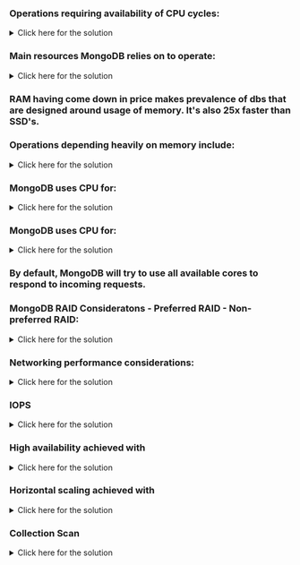 ### Operations requiring availability of CPU cycles:

<details>
  <summary>Click here for the solution</summary>
    <ul>
    <li>Page Compression</li>
    <li>Data Calculation</li>
    <li>Aggrgation Framework Operations</li>
    <li>Map Reduce</li>
	</ul>
</details>

### Main resources MongoDB relies on to operate:

<details>
  <summary>Click here for the solution</summary>
    <ul>
    <li>CPU for processing and calculations</li>
    <li>Memory for execution -> IMPORTANT!</li>
    <li>Disk and IO for persistency and communications between servers or within host processes</li>
	</ul>
</details>

### RAM having come down in price makes prevalence of dbs that are designed around usage of memory. It's also 25x faster than SSD's.

### Operations depending heavily on memory include:

<details>
  <summary>Click here for the solution</summary>
    <ul>
    <li>Aggregation</li>
    <li>Index Traversing</li>
    <li>Write Operations</li>
    <li>Query Engine (to retrieve query results)</li>
    <li>Connections (~1MB per established connection)</li>
	</ul>
</details>

### MongoDB uses CPU for:

<details>
  <summary>Click here for the solution</summary>
    <ul>
    <li>Storage Engine</li>
    <li>Concurrency Model</li>
	</ul>
</details>

### MongoDB uses CPU for:

<details>
  <summary>Click here for the solution</summary>
    <ul>
    <li>Storage Engine</li>
    <li>Concurrency Model</li>
	</ul>
</details>

### By default, MongoDB will try to use all available cores to respond to incoming requests.

### MongoDB RAID Consideratons - Preferred RAID - Non-preferred RAID:

<details>
  <summary>Click here for the solution</summary>
    <ul>
    <li>DO NOT USE RAID 5, RAID 6.</li>
    <li>Also avoid RAID 0 - has good write performance but limited availability, can lead to reduced performance on read operations.</li>
    <li>RAID 10 provides benefits needed by MongoDB</li>
	</ul>
</details>

### Networking performance considerations:

<details>
  <summary>Click here for the solution</summary>
    <ul>
        <li>Types of network switches</li>
        <li>Load balancer</li>
        <li>Firewalls</li>
        <li>How far apart cluster nodes are (across different data centers or regions)</li>
        <li>Types of connections between data centers (i.e. latency - can't go faster than speed of light)</li>
	</ul>
</details>

### IOPS

<details>
  <summary>Click here for the solution</summary>
    <ul>
      <li>Input/Output operations per second provided by server. The faster this is, the faster mongo can read/write data. Type of disk will greatly affect MongoDB performance.</li>
    </ul>
</details>

### High availability achieved with

<details>
  <summary>Click here for the solution</summary>
    <ul>
      <li>replica cluster sets</li>
    </ul>
</details>

### Horizontal scaling achieved with

<details>
  <summary>Click here for the solution</summary>
    <ul>
      <li>sharding cluster</li>
    </ul>
</details>

### Collection Scan

<details>
  <summary>Click here for the solution</summary>
    <ul>
      <li>If not using an index when querying collection, db will have to examine every document</li>
    </ul>
</details>
